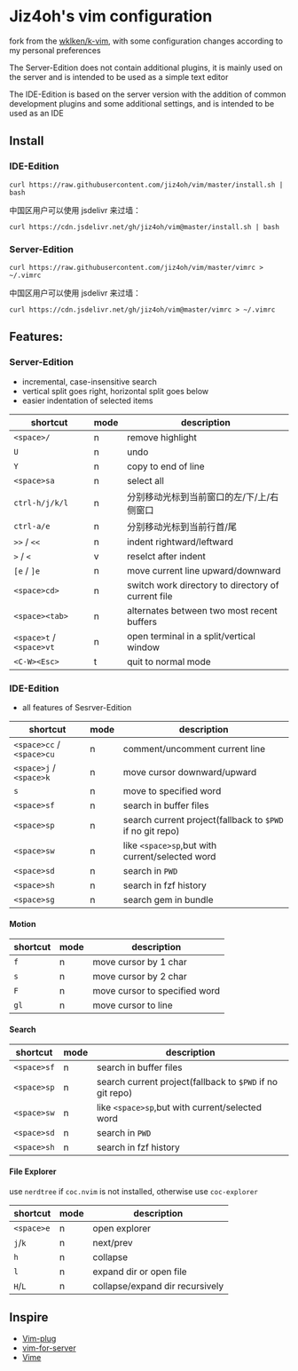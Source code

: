 # Jiz4oh's vim configuration

fork from the [wklken/k-vim](https://github.com/wklken/k-vim), with some configuration changes according to my personal preferences

The Server-Edition does not contain additional plugins, it is mainly used on the server and is intended to be used as a simple text editor

The IDE-Edition is based on the server version with the addition of common development plugins and some additional settings, and is intended to be used as an IDE

## Install

### IDE-Edition

`curl https://raw.githubusercontent.com/jiz4oh/vim/master/install.sh | bash`

中国区用户可以使用 jsdelivr 来过墙：

`curl https://cdn.jsdelivr.net/gh/jiz4oh/vim@master/install.sh | bash`

### Server-Edition

`curl https://raw.githubusercontent.com/jiz4oh/vim/master/vimrc > ~/.vimrc`

中国区用户可以使用 jsdelivr 来过墙：

`curl https://cdn.jsdelivr.net/gh/jiz4oh/vim@master/vimrc > ~/.vimrc`

## Features:

### Server-Edition

- incremental, case-insensitive search
- vertical split goes right, horizontal split goes below
- easier indentation of selected items

shortcut|mode|description
---|---|---
`<space>/`|n|remove highlight
`U`|n|undo
`Y`|n|copy to end of line
`<space>sa`|n|select all
`ctrl-h/j/k/l`|n|分别移动光标到当前窗口的左/下/上/右侧窗口
`ctrl-a/e`|n|分别移动光标到当前行首/尾
`>>` / `<<`|n|indent rightward/leftward
`>` / `<`|v|reselct after indent
`[e` / `]e`|n|move current line upward/downward
`<space>cd>`|n|switch work directory to directory of current file
`<space><tab>`|n|alternates between two most recent buffers 
`<space>t` / `<space>vt`|n|open terminal in a split/vertical window
`<C-W><Esc>`|t|quit to normal mode

### IDE-Edition

- all features of Sesrver-Edition

shortcut|mode|description
---|---|---
`<space>cc` / `<space>cu`|n|comment/uncomment current line
`<space>j` / `<space>k`|n|move cursor downward/upward
`s`|n|move to specified word
`<space>sf`|n|search in buffer files
`<space>sp`|n|search current project(fallback to `$PWD` if no git repo)
`<space>sw`|n|like `<space>sp`,but with current/selected word
`<space>sd`|n|search in `PWD`
`<space>sh`|n|search in fzf history
`<space>sg`|n|search gem in bundle

#### Motion

shortcut|mode|description
---|---|---
`f`|n|move cursor by 1 char
`s`|n|move cursor by 2 char
`F`|n|move cursor to specified word
`gl`|n|move cursor to line

#### Search

shortcut|mode|description
---|---|---
`<space>sf`|n|search in buffer files
`<space>sp`|n|search current project(fallback to `$PWD` if no git repo)
`<space>sw`|n|like `<space>sp`,but with current/selected word
`<space>sd`|n|search in `PWD`
`<space>sh`|n|search in fzf history

#### File Explorer

use `nerdtree` if `coc.nvim` is not installed, otherwise use `coc-explorer`

shortcut|mode|description
---|---|---
`<space>e`|n|open explorer
`j`/`k`|n|next/prev
`h`|n|collapse
`l`|n|expand dir or open file
`H`/`L`|n|collapse/expand dir recursively

## Inspire

- [Vim-plug](https://github.com/junegunn/vim-plug)
- [vim-for-server](https://github.com/wklken/vim-for-server)
- [Vime](https://github.com/fgheng/vime)

